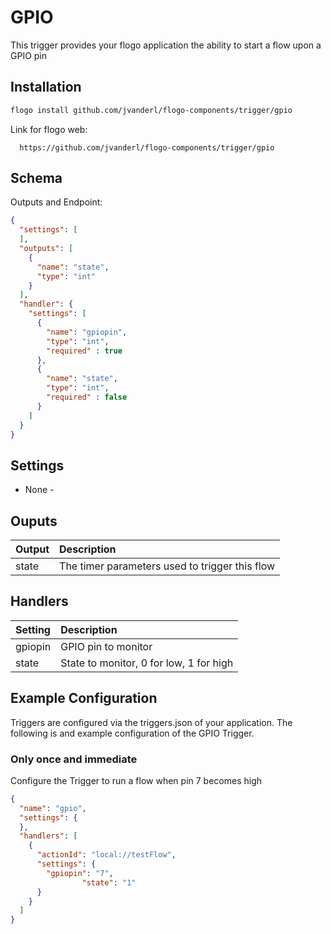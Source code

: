 # GPIO
This trigger provides your flogo application the ability to start a flow upon a GPIO pin

## Installation

```bash
flogo install github.com/jvanderl/flogo-components/trigger/gpio
```
Link for flogo web:
```
  https://github.com/jvanderl/flogo-components/trigger/gpio
```

## Schema
Outputs and Endpoint:

```json
{
  "settings": [
  ],
  "outputs": [
    {
      "name": "state",
      "type": "int"
    }
  ],
  "handler": {
    "settings": [
      {
        "name": "gpiopin",
        "type": "int",
        "required" : true
      },
      {
        "name": "state",
        "type": "int",
        "required" : false
      }
    ]
  }
}
```
## Settings
- None -

## Ouputs
| Output   | Description    |
|:---------|:---------------|
| state    | The timer parameters used to trigger this flow |

## Handlers
| Setting   | Description    |
|:----------|:---------------|
| gpiopin   | GPIO pin to monitor |
| state     | State to monitor, 0 for low, 1 for high |

## Example Configuration

Triggers are configured via the triggers.json of your application. The following is and example configuration of the GPIO Trigger.

### Only once and immediate
Configure the Trigger to run a flow when pin 7 becomes high
```json
{
  "name": "gpio",
  "settings": {
  },
  "handlers": [
    {
      "actionId": "local://testFlow",
      "settings": {
        "gpiopin": "7",
				"state": "1"
      }
    }
  ]
}
```

